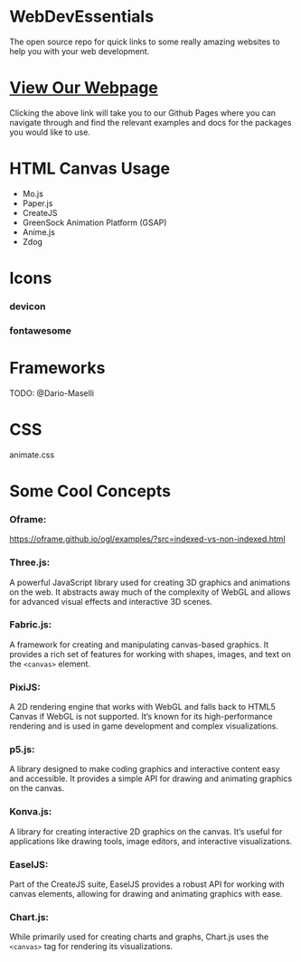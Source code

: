 # WebDevEssentials
The open source repo for quick links to some really amazing websites to help you with your web development.

# [View Our Webpage](https://dario-maselli.github.io/WebDevEssentials/)
Clicking the above link will take you to our Github Pages where you can navigate through and find the relevant examples and docs for the packages you would like to use.

# HTML Canvas Usage 
- Mo.js
- Paper.js
- CreateJS
- GreenSock Animation Platform (GSAP)
- Anime.js
- Zdog

# Icons
### devicon

### fontawesome

# Frameworks 
TODO: @Dario-Maselli

# CSS
animate.css


# Some Cool Concepts
### Oframe:
https://oframe.github.io/ogl/examples/?src=indexed-vs-non-indexed.html

### Three.js: 
A powerful JavaScript library used for creating 3D graphics and animations on the web. It abstracts away much of the complexity of WebGL and allows for advanced visual effects and interactive 3D scenes.

### Fabric.js:
A framework for creating and manipulating canvas-based graphics. It provides a rich set of features for working with shapes, images, and text on the ```<canvas>``` element.

### PixiJS:
A 2D rendering engine that works with WebGL and falls back to HTML5 Canvas if WebGL is not supported. It’s known for its high-performance rendering and is used in game development and complex visualizations.

### p5.js:
A library designed to make coding graphics and interactive content easy and accessible. It provides a simple API for drawing and animating graphics on the canvas.

### Konva.js:
A library for creating interactive 2D graphics on the canvas. It’s useful for applications like drawing tools, image editors, and interactive visualizations.

### EaselJS:
Part of the CreateJS suite, EaselJS provides a robust API for working with canvas elements, allowing for drawing and animating graphics with ease.

### Chart.js:
While primarily used for creating charts and graphs, Chart.js uses the ```<canvas>``` tag for rendering its visualizations.